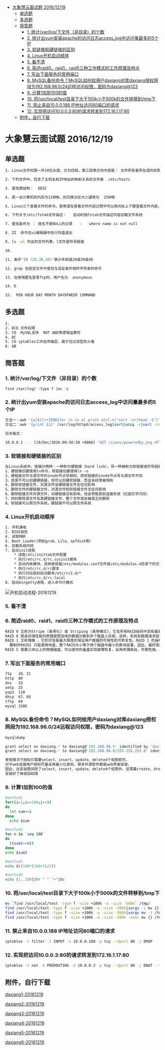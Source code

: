 <!-- TOC -->

- [大象慧云面试题  2016/12/19](#%E5%A4%A7%E8%B1%A1%E6%85%A7%E4%BA%91%E9%9D%A2%E8%AF%95%E9%A2%98--20161219)
    - [单选题](#%E5%8D%95%E9%80%89%E9%A2%98)
    - [多选题](#%E5%A4%9A%E9%80%89%E9%A2%98)
    - [简答题](#%E7%AE%80%E7%AD%94%E9%A2%98)
        - [1. 统计/var/log/下文件（非目录）的个数](#1-%E7%BB%9F%E8%AE%A1varlog%E4%B8%8B%E6%96%87%E4%BB%B6%E9%9D%9E%E7%9B%AE%E5%BD%95%E7%9A%84%E4%B8%AA%E6%95%B0)
        - [2. 统计出yum安装apache的访问日志access_log中访问量最多的5个IP](#2-%E7%BB%9F%E8%AE%A1%E5%87%BAyum%E5%AE%89%E8%A3%85apache%E7%9A%84%E8%AE%BF%E9%97%AE%E6%97%A5%E5%BF%97access_log%E4%B8%AD%E8%AE%BF%E9%97%AE%E9%87%8F%E6%9C%80%E5%A4%9A%E7%9A%845%E4%B8%AAip)
        - [3. 软链接和硬链接的区别](#3-%E8%BD%AF%E9%93%BE%E6%8E%A5%E5%92%8C%E7%A1%AC%E9%93%BE%E6%8E%A5%E7%9A%84%E5%8C%BA%E5%88%AB)
        - [4. Linux开机启动顺序](#4-linux%E5%BC%80%E6%9C%BA%E5%90%AF%E5%8A%A8%E9%A1%BA%E5%BA%8F)
        - [5. 看不清](#5-%E7%9C%8B%E4%B8%8D%E6%B8%85)
        - [6. 简述raid0、raid1、raid5三种工作模式的工作原理及特点](#6-%E7%AE%80%E8%BF%B0raid0raid1raid5%E4%B8%89%E7%A7%8D%E5%B7%A5%E4%BD%9C%E6%A8%A1%E5%BC%8F%E7%9A%84%E5%B7%A5%E4%BD%9C%E5%8E%9F%E7%90%86%E5%8F%8A%E7%89%B9%E7%82%B9)
        - [7. 写出下面服务的常用端口](#7-%E5%86%99%E5%87%BA%E4%B8%8B%E9%9D%A2%E6%9C%8D%E5%8A%A1%E7%9A%84%E5%B8%B8%E7%94%A8%E7%AB%AF%E5%8F%A3)
        - [8. MySQL备份命令？MySQL如何给用户daxiang对库daxiang授权网段为192.168.96.0/24远程访问权限，密码为daxiang@123](#8-mysql%E5%A4%87%E4%BB%BD%E5%91%BD%E4%BB%A4mysql%E5%A6%82%E4%BD%95%E7%BB%99%E7%94%A8%E6%88%B7daxiang%E5%AF%B9%E5%BA%93daxiang%E6%8E%88%E6%9D%83%E7%BD%91%E6%AE%B5%E4%B8%BA19216896024%E8%BF%9C%E7%A8%8B%E8%AE%BF%E9%97%AE%E6%9D%83%E9%99%90%E5%AF%86%E7%A0%81%E4%B8%BAdaxiang123)
        - [9. 计算1加到100的值](#9-%E8%AE%A1%E7%AE%971%E5%8A%A0%E5%88%B0100%E7%9A%84%E5%80%BC)
        - [10. 将/usr/local/test目录下大于100k小于500k的文件转移到/tmp下](#10-%E5%B0%86usrlocaltest%E7%9B%AE%E5%BD%95%E4%B8%8B%E5%A4%A7%E4%BA%8E100k%E5%B0%8F%E4%BA%8E500k%E7%9A%84%E6%96%87%E4%BB%B6%E8%BD%AC%E7%A7%BB%E5%88%B0tmp%E4%B8%8B)
        - [11. 禁止来自10.0.0.188 IP地址访问80端口的请求](#11-%E7%A6%81%E6%AD%A2%E6%9D%A5%E8%87%AA1000188-ip%E5%9C%B0%E5%9D%80%E8%AE%BF%E9%97%AE80%E7%AB%AF%E5%8F%A3%E7%9A%84%E8%AF%B7%E6%B1%82)
        - [12. 实现把访问10.0.0.3:80的请求转发到172.16.1.17:80](#12-%E5%AE%9E%E7%8E%B0%E6%8A%8A%E8%AE%BF%E9%97%AE1000380%E7%9A%84%E8%AF%B7%E6%B1%82%E8%BD%AC%E5%8F%91%E5%88%B01721611780)
    - [附件，自行下载](#%E9%99%84%E4%BB%B6%E8%87%AA%E8%A1%8C%E4%B8%8B%E8%BD%BD)

<!-- /TOC -->

# 大象慧云面试题  2016/12/19

## 单选题

```sh
1. Linux文件权限一共10位长度，分为四段，第三段表示的内容是： 文件所有者所在组的权限

2. 下列文件中，包含了主机名到IP地址的映射关系的文件是  /etc/hosts

3. 查找表结构：  DESC

4. 若一台计算机的内存为128MB，则交换分区大小通常为  256MB

5. Linux三个查看文件的命令。若希望在查看文件内容过程中可以用光标上下键查看文件内容，应使用 less

6. 下列关于/etc/fstab文件描述：   启动时按fstab文件描述内容加载文件系统

7. 查找条件为 ： 姓名不是NULL的记录   ：   where name is not null

8. ZZ  命令在vi编辑器中执行存盘退出

9. ls -al 列出的文件列表，l文件是符号链接

10. 

11. 条件"IN (20,30,40)"表示年龄是20或30或40

12. grep 在给定文件中查找与设定条件相符字符串的命令

13. 在使用匿名登录ftp时，用户名为  anonymous

14. D

15.  MIN HOUR DAY MONTH DAYOFWEEK COMMAND
```

## 多选题

```sh
1. 
2. BCD 文件权限
3. CD  MySQL支持  NOT AND等逻辑运算符
4. BC 
5. CD iptables工作在传输层，属于包过滤型防火墙
6. AB
```

## 简答题

### 1. 统计/var/log/下文件（非目录）的个数

    find /var/log/ -type f |wc -L

### 2. 统计出yum安装apache的访问日志access_log中访问量最多的5个IP

```bash
方法一：awk '{a[$1]++}END{for (n in a) print a[n],n|"sort -nr|head -5"}' /var/log/httpd/access_log
方法二：awk '{print $1}' /var/log/httpd/access_log|sort|uniq -c|sort -nr|head -5

日志格式：

10.0.0.1 - - [19/Dec/2016:09:50:50 +0800] "GET /icons/poweredby.png HTTP/1.1" 304 - "http://10.0.0.8/" "Mozilla/5.0 (Windows NT 10.0; WOW64; rv:50.0) Gecko/20100101 Firefox/50.0"
```

### 3. 软链接和硬链接的区别

```txt
在Linux系统中，链接分两种：一种称为硬链接（hard link），另一种被称为软链接或符号链接（symbolic link）
1、硬链接创建使用ln命令，软链接创建使用ln –s
2、硬链接文件与源文件的inode节点号相同，而软链接的inode节点号与源文件不同
3、目录不可以创建硬链接，但可以创建软链接，而且会经常被用到
4、删除软链接文件，对源文件及硬链接文件无任何影响
5、删除文件的硬链接文件，对源文件和软链接文件无任何影响
6、删除链接文件的源文件，对硬链接没有影响，但会导致其软连接失效（红底红字闪烁）
7、同时删除源文件及其硬链接文件，整个文件就会被真正的删除
8、软链接可以跨文件系统，硬链接不可以跨文件系统
```

### 4. Linux开机启动顺序

```txt
1. 开机通电
2. BIOS自检
4. 读取MBR
5. Boot Loader(例如grub、Lilo、spfdisk等）
6. 加载系统内核
7. 启动init进程
    * 读取/etc/inittab文件配置
    * 执行/etc/rc.d/rc.sysinit脚本
    * 启动内核模块，具体是依据/etc/modules.conf文件或/etc/modules.d目录下的文件来装载内核模块。
    * 执行/etc/rc.d/rc脚本
    * 执行对应级别启动脚本/etc/rc3.d/*
    * 执行/etc/rc.d/rc.local
8. 启动mingetty进程，进入命令行模式
```
![开机启动流程-20161219](http://oi480zo5x.bkt.clouddn.com/Linux_project/开机启动流程-20161219.jpg?imageView/2/w/600/q/100)

### 5. 看不清

### 6. 简述raid0、raid1、raid5三种工作模式的工作原理及特点

```txt
RAID 0 又称为Stripe (条带化) 或 Striping (条带模式)，它在所有RAID级别中具有最高存储性能。
RAID 0 提高存储性能的原理是把连续的数据分散到多个磁盘上存取，这样，系统有数据请求就可以被多个磁盘并行的执行，每个磁盘执行属于它自己的那部分数据请求。这种数据上的并行操作可以充分利用总线的带宽，显著提高磁盘整体存取性能
RAID 1 又称镜像 ，它的宗旨是最大限度的保证用户数据的可用性和可修复性。RAID 1 的操作方式是把用户写入硬盘的数据100%的自动复制到另一个硬盘上，从而实现存储双份数据
  要制作RAID1 只能是两块盘，整个RAID大小等于两个磁盘中最小的那块容量，因此，最好使用相同大小的磁盘 在存储时同时写入两块磁盘，实现数据完整备份，但相对降低了写入的性能，但读取数据可以并发，相当于两块RAID 0 的读取效率。
RAID 5 需要三块以上的物理磁盘，可以提供热备盘实现故障恢复，采用奇偶效验，可靠性强，只有同时损坏两块盘数据才会损坏，只损坏1块盘是，系统会根据效验重建数据，临时提供服务，此时如果有热备盘，系统还会自动在热备盘上重建故障磁盘上的数据
```

### 7. 写出下面服务的常用端口

```txt
ftp   20、21
http  80
dns   53
smtp  25
pop3  110
dhcp  67、68
tftp  69
mysql 3306
```

### 8. MySQL备份命令？MySQL如何给用户daxiang对库daxiang授权网段为192.168.96.0/24远程访问权限，密码为daxiang@123

```bash
mysqldump

grant select on daxiang.* to daxiang@'192.168.96.%' identified by 'daxiang@123'
grant select on daxiang.* to daxiang@'192.168.96.0/255.255.255.0' identified by 'daxiang@123'

常规情况下授权只需要select、insert、update、delete4个权限即可，
对于web连接用户授权尽量采用最小化原则，很多开源软件都是web界面安装，
因此，在安装期间除了select、insert、update、delete4个权限外，还需要create、drop等比较危险的权限，
安装好了再收回权限

```

### 9. 计算1加到100的值

```bash
#method1
for((i=1;i<=100;i++))
do
  let sum+=i
done
  echo $sum

#method2
for n in `seq 100`
do
  ((sum1+=n))
done
echo $sum1

#method3
echo $((100*(100+1)/2))

#method4
echo {1..100}|tr " " "+"|bc
```

### 10. 将/usr/local/test目录下大于100k小于500k的文件转移到/tmp下

```sh
mv `find /usr/local/test -type f -size +100k -a -size -500k` /tmp/
find /usr/local/test -type f -size +100k -a -size -500k|xargs -i mv {} /tmp/
find /usr/local/test -type f -size +100k -a -size -500k|xargs mv -t /tmp/
find /usr/local/test -type f -size +100k -a -size -500k -exec mv {} /tmp/ \;
```

### 11. 禁止来自10.0.0.188 IP地址访问80端口的请求

```sh
iptables -t filter -I INPUT -s 10.0.0.188 -p tcp --dport 80 -j DROP
```

### 12. 实现把访问10.0.0.3:80的请求转发到172.16.1.17:80

```sh
iptables -t nat -A PREROUTING -d 10.0.0.3 -p tcp --dport 80 -j DNAT --to-destination 172.16.1.17:80
```

## 附件，自行下载

[daxiang1-20161219](http://oi480zo5x.bkt.clouddn.com/Linux_project/daxiang1-20161219.jpg)

[daxiang2-20161219](http://oi480zo5x.bkt.clouddn.com/Linux_project/daxiang2-20161219.jpg)

[daxiang3-20161219](http://oi480zo5x.bkt.clouddn.com/Linux_project/daxiang3-20161219.jpg)

[daxiang4-20161219](http://oi480zo5x.bkt.clouddn.com/Linux_project/daxiang4-20161219.jpg)

[daxiang5-20161219](http://oi480zo5x.bkt.clouddn.com/Linux_project/daxiang5-20161219.jpg)

[daxiang6-20161219](http://oi480zo5x.bkt.clouddn.com/Linux_project/daxiang6-20161219.jpg)